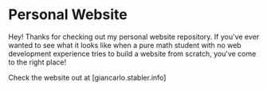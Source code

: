 # Personal Website

Hey! Thanks for checking out my personal website repository. If you've ever wanted to see what it looks like when a pure math student with no web development experience tries to build a website from scratch, you've come to the right place!

Check the website out at [giancarlo.stabler.info]
